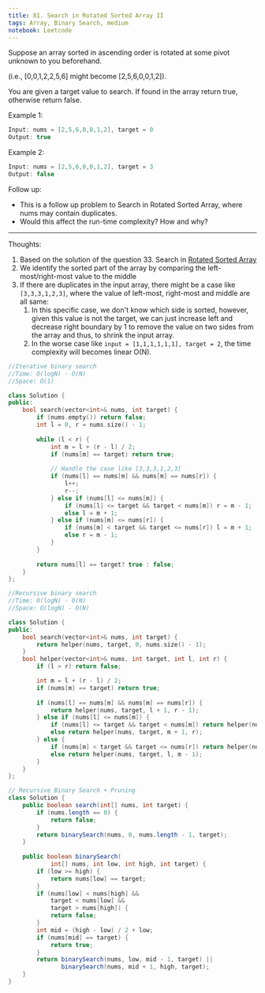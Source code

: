 ```yaml
---
title: 81. Search in Rotated Sorted Array II
tags: Array, Binary Search, medium
notebook: Leetcode
---
```



Suppose an array sorted in ascending order is rotated at some pivot unknown to you beforehand.

(i.e., [0,0,1,2,2,5,6] might become [2,5,6,0,0,1,2]).

You are given a target value to search. If found in the array return true, otherwise return false.

Example 1:

```c++
Input: nums = [2,5,6,0,0,1,2], target = 0
Output: true
```
Example 2:
```c++
Input: nums = [2,5,6,0,0,1,2], target = 3
Output: false
```
Follow up:

- This is a follow up problem to Search in Rotated Sorted Array, where nums may contain duplicates.
- Would this affect the run-time complexity? How and why?

----------
Thoughts:
1. Based on the solution of the question 33. Search in [Rotated Sorted Array](https://leetcode.com/problems/search-in-rotated-sorted-array/)
2. We identify the sorted part of the array by comparing the left-most/right-most value to the middle
3. If there are duplicates in the input array, there might be a case like `[3,3,3,1,2,3]`, where the value of left-most, right-most and middle are all same:
   1. In this specific case, we don't know which side is sorted, however, given this value is not the target, we can just increase left and decrease right boundary by 1 to remove the value on two sides from the array and thus, to shrink the input array.
   2. In the worse case like `input = [1,1,1,1,1,1], target = 2`, the time complexity will becomes linear O(N).

```c++
//Iterative binary search 
//Time: O(logN) - O(N)
//Space: O(1)

class Solution {
public:
    bool search(vector<int>& nums, int target) {
        if (nums.empty()) return false;
        int l = 0, r = nums.size() - 1;
        
        while (l < r) {
            int m = l + (r - l) / 2;
            if (nums[m] == target) return true;
            
            // Handle the case like [3,3,3,1,2,3]
            if (nums[l] == nums[m] && nums[m] == nums[r]) {
                l++;
                r--;
            } else if (nums[l] <= nums[m]) {
                if (nums[l] <= target && target < nums[m]) r = m - 1;
                else l = m + 1;
            } else if (nums[m] <= nums[r]) {
                if (nums[m] < target && target <= nums[r]) l = m + 1;
                else r = m - 1;
            }
        }
        
        return nums[l] == target? true : false;
    }
};
```

```c++
//Recursive binary search 
//Time: O(logN) - O(N)
//Space: O(logN) - O(N)

class Solution {
public:
    bool search(vector<int>& nums, int target) {
        return helper(nums, target, 0, nums.size() - 1);
    }
    bool helper(vector<int>& nums, int target, int l, int r) {
        if (l > r) return false;

        int m = l + (r - l) / 2;
        if (nums[m] == target) return true;
        
        if (nums[l] == nums[m] && nums[m] == nums[r]) {
            return helper(nums, target, l + 1, r - 1);
        } else if (nums[l] <= nums[m]) {
            if (nums[l] <= target && target < nums[m]) return helper(nums, target, l, m - 1);
            else return helper(nums, target, m + 1, r);
        } else {
            if (nums[m] < target && target <= nums[r]) return helper(nums, target, m + 1, r);
            else return helper(nums, target, l, m - 1);
        }
    }
};
```


```Java
// Recursive Binary Search + Pruning
class Solution {
    public boolean search(int[] nums, int target) {
    	if (nums.length == 0) {
    		return false;
    	}
        return binarySearch(nums, 0, nums.length - 1, target);
    }
    
    public boolean binarySearch(
    		int[] nums, int low, int high, int target) {
    	if (low >= high) {
    		return nums[low] == target;
    	}
    	if (nums[low] < nums[high] && 
			target < nums[low] && 
			target > nums[high]) {
    		return false;
    	}
    	int mid = (high - low) / 2 + low;
    	if (nums[mid] == target) {
    		return true;
    	}
    	return binarySearch(nums, low, mid - 1, target) ||
    		   binarySearch(nums, mid + 1, high, target);
    }
}
```